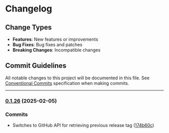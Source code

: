 # Changelog

## Change Types

- **Features**: New features or improvements
- **Bug Fixes**: Bug fixes and patches
- **Breaking Changes**: Incompatible changes

## Commit Guidelines

All notable changes to this project will be documented in this file. See [Conventional Commits](https://www.conventionalcommits.org/) specification when making commits.

---
### [0.1.26](https://github.com/sichang824/RustyTag/compare/0.1.25...0.1.26) (2025-02-05)

### Commits

* Switches to GitHub API for retrieving previous release tag ([174b60c](https://github.com/sichang824/RustyTag/commit/174b60c7773aaf7b5f6c74419987c63e9935bab4))

